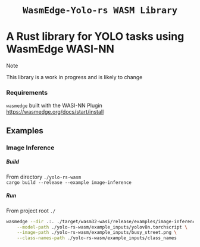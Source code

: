 <div align="center">
  <h1><code>WasmEdge-Yolo-rs WASM Library</code></h1>
  </p>
</div>

# A Rust library for YOLO tasks using WasmEdge WASI-NN

> [!NOTE]  
> This library is a work in progress and is likely to change

### Requirements

`wasmedge` built with the WASI-NN Plugin  
https://wasmedge.org/docs/start/install  

## Examples 

### Image Inference  
##### Build  
From directory `./yolo-rs-wasm`  
`cargo build --release --example image-inference`  


##### Run  
From project root `./`  
```bash
wasmedge --dir .:. ./target/wasm32-wasi/release/examples/image-inference.wasm \
    --model-path ./yolo-rs-wasm/example_inputs/yolov8n.torchscript \
    --image-path ./yolo-rs-wasm/example_inputs/busy_street.png \
    --class-names-path ./yolo-rs-wasm/example_inputs/class_names
```

